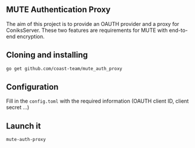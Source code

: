 ## MUTE Authentication Proxy

The aim of this project is to provide an OAUTH provider and a proxy for ConiksServer.
These two features are requirements for MUTE with end-to-end encryption.

## Cloning and installing

```sh
go get github.com/coast-team/mute_auth_proxy
```

## Configuration

Fill in the `config.toml` with the required information (OAUTH client ID, client secret ...)

## Launch it

```
mute-auth-proxy
```
